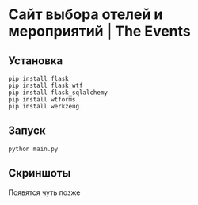 # Сайт выбора отелей и мероприятий | The Events
## Установка
```
pip install flask
pip install flask_wtf
pip install flask_sqlalchemy
pip install wtforms
pip install werkzeug
```
## Запуск
```
python main.py
```
## Скриншоты
Появятся чуть позже
